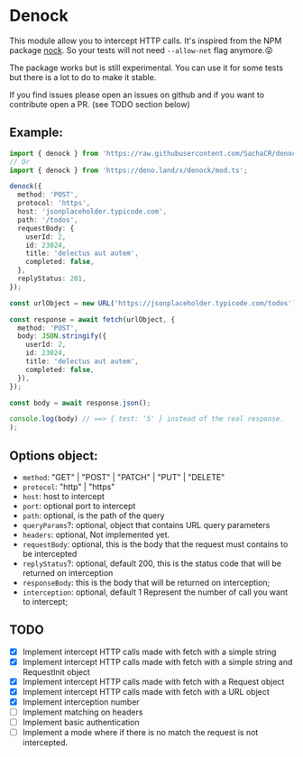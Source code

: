 # Denock

This module allow you to intercept HTTP calls. It's inspired from the NPM package [nock](https://www.npmjs.com/package/nock).
So your tests will not need `--allow-net` flag anymore.😝

The package works but is still experimental. You can use it for some tests but there is a lot to do to make it stable.

If you find issues please open an issues on github and if you want to contribute open a PR. (see TODO section below)

## Example:

```typescript
import { denock } from 'https://raw.githubusercontent.com/SachaCR/denock/master/mod.ts';
// Or
import { denock } from 'https://deno.land/x/denock/mod.ts';

denock({
  method: 'POST',
  protocol: 'https',
  host: 'jsonplaceholder.typicode.com',
  path: '/todos',
  requestBody: {
    userId: 2,
    id: 23024,
    title: 'delectus aut autem',
    completed: false,
  },
  replyStatus: 201,
});

const urlObject = new URL('https://jsonplaceholder.typicode.com/todos');

const response = await fetch(urlObject, {
  method: 'POST',
  body: JSON.stringify({
    userId: 2,
    id: 23024,
    title: 'delectus aut autem',
    completed: false,
  }),
});

const body = await response.json();

console.log(body) // ==> { test: '5' } instead of the real response.
);
```

## Options object:

- `method`: "GET" | "POST" | "PATCH" | "PUT" | "DELETE"
- `protocol`: "http" | "https"
- `host`: host to intercept
- `port`: optional port to intercept
- `path`: optional, is the path of the query
- `queryParams`?: optional, object that contains URL query parameters
- `headers`: optional, Not implemented yet.
- `requestBody`: optional, this is the body that the request must contains to be intercepted
- `replyStatus`?: optional, default 200, this is the status code that will be returned on interception
- `responseBody`: this is the body that will be returned on interception;
- `interception`: optional, default 1 Represent the number of call you want to intercept;

## TODO

- [x] Implement intercept HTTP calls made with fetch with a simple string
- [x] Implement intercept HTTP calls made with fetch with a simple string and RequestInit object
- [x] Implement intercept HTTP calls made with fetch with a Request object
- [x] Implement intercept HTTP calls made with fetch with a URL object
- [x] Implement interception number
- [ ] Implement matching on headers
- [ ] Implement basic authentication
- [ ] Implement a mode where if there is no match the request is not intercepted.
